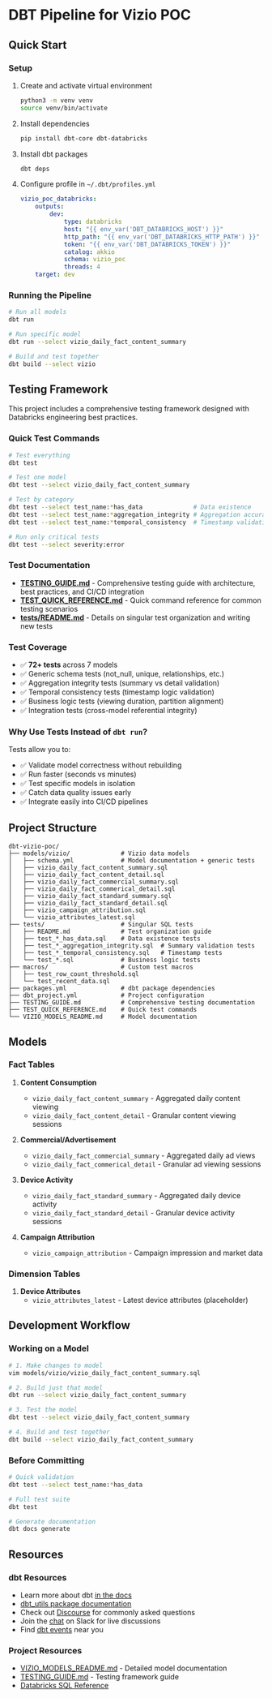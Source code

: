 # DBT Pipeline for Vizio POC

## Quick Start

### Setup

1. Create and activate virtual environment
    ```bash
    python3 -m venv venv
    source venv/bin/activate
    ```

2. Install dependencies
    ```bash
    pip install dbt-core dbt-databricks
    ```

3. Install dbt packages
    ```bash
    dbt deps
    ```

4. Configure profile in `~/.dbt/profiles.yml`
    ```yaml
    vizio_poc_databricks:
        outputs:
            dev:
                type: databricks
                host: "{{ env_var('DBT_DATABRICKS_HOST') }}"
                http_path: "{{ env_var('DBT_DATABRICKS_HTTP_PATH') }}"
                token: "{{ env_var('DBT_DATABRICKS_TOKEN') }}"
                catalog: akkio
                schema: vizio_poc
                threads: 4
        target: dev 
    ```

### Running the Pipeline

```bash
# Run all models
dbt run

# Run specific model
dbt run --select vizio_daily_fact_content_summary

# Build and test together
dbt build --select vizio
```

## Testing Framework

This project includes a comprehensive testing framework designed with Databricks engineering best practices.

### Quick Test Commands

```bash
# Test everything
dbt test

# Test one model
dbt test --select vizio_daily_fact_content_summary

# Test by category
dbt test --select test_name:*has_data              # Data existence
dbt test --select test_name:*aggregation_integrity # Aggregation accuracy
dbt test --select test_name:*temporal_consistency  # Timestamp validation

# Run only critical tests
dbt test --select severity:error
```

### Test Documentation

- **[TESTING_GUIDE.md](TESTING_GUIDE.md)** - Comprehensive testing guide with architecture, best practices, and CI/CD integration
- **[TEST_QUICK_REFERENCE.md](TEST_QUICK_REFERENCE.md)** - Quick command reference for common testing scenarios
- **[tests/README.md](tests/README.md)** - Details on singular test organization and writing new tests

### Test Coverage

- ✅ **72+ tests** across 7 models
- ✅ Generic schema tests (not_null, unique, relationships, etc.)
- ✅ Aggregation integrity tests (summary vs detail validation)
- ✅ Temporal consistency tests (timestamp logic validation)
- ✅ Business logic tests (viewing duration, partition alignment)
- ✅ Integration tests (cross-model referential integrity)

### Why Use Tests Instead of `dbt run`?

Tests allow you to:
- ✅ Validate model correctness without rebuilding
- ✅ Run faster (seconds vs minutes)
- ✅ Test specific models in isolation
- ✅ Catch data quality issues early
- ✅ Integrate easily into CI/CD pipelines

## Project Structure

```
dbt-vizio-poc/
├── models/vizio/              # Vizio data models
│   ├── schema.yml             # Model documentation + generic tests
│   ├── vizio_daily_fact_content_summary.sql
│   ├── vizio_daily_fact_content_detail.sql
│   ├── vizio_daily_fact_commercial_summary.sql
│   ├── vizio_daily_fact_commerical_detail.sql
│   ├── vizio_daily_fact_standard_summary.sql
│   ├── vizio_daily_fact_standard_detail.sql
│   ├── vizio_campaign_attribution.sql
│   └── vizio_attributes_latest.sql
├── tests/                     # Singular SQL tests
│   ├── README.md              # Test organization guide
│   ├── test_*_has_data.sql    # Data existence tests
│   ├── test_*_aggregation_integrity.sql  # Summary validation tests
│   ├── test_*_temporal_consistency.sql   # Timestamp tests
│   └── test_*.sql             # Business logic tests
├── macros/                    # Custom test macros
│   ├── test_row_count_threshold.sql
│   └── test_recent_data.sql
├── packages.yml               # dbt package dependencies
├── dbt_project.yml            # Project configuration
├── TESTING_GUIDE.md           # Comprehensive testing documentation
├── TEST_QUICK_REFERENCE.md    # Quick test commands
└── VIZIO_MODELS_README.md     # Model documentation

```

## Models

### Fact Tables

1. **Content Consumption**
   - `vizio_daily_fact_content_summary` - Aggregated daily content viewing
   - `vizio_daily_fact_content_detail` - Granular content viewing sessions

2. **Commercial/Advertisement**
   - `vizio_daily_fact_commercial_summary` - Aggregated daily ad views
   - `vizio_daily_fact_commerical_detail` - Granular ad viewing sessions

3. **Device Activity**
   - `vizio_daily_fact_standard_summary` - Aggregated daily device activity
   - `vizio_daily_fact_standard_detail` - Granular device activity sessions

4. **Campaign Attribution**
   - `vizio_campaign_attribution` - Campaign impression and market data

### Dimension Tables

1. **Device Attributes**
   - `vizio_attributes_latest` - Latest device attributes (placeholder)

## Development Workflow

### Working on a Model

```bash
# 1. Make changes to model
vim models/vizio/vizio_daily_fact_content_summary.sql

# 2. Build just that model
dbt run --select vizio_daily_fact_content_summary

# 3. Test the model
dbt test --select vizio_daily_fact_content_summary

# 4. Build and test together
dbt build --select vizio_daily_fact_content_summary
```

### Before Committing

```bash
# Quick validation
dbt test --select test_name:*has_data

# Full test suite
dbt test

# Generate documentation
dbt docs generate
```

## Resources

### dbt Resources
- Learn more about dbt [in the docs](https://docs.getdbt.com/docs/introduction)
- [dbt_utils package documentation](https://github.com/dbt-labs/dbt-utils)
- Check out [Discourse](https://discourse.getdbt.com/) for commonly asked questions
- Join the [chat](https://community.getdbt.com/) on Slack for live discussions
- Find [dbt events](https://events.getdbt.com) near you

### Project Resources
- [VIZIO_MODELS_README.md](VIZIO_MODELS_README.md) - Detailed model documentation
- [TESTING_GUIDE.md](TESTING_GUIDE.md) - Testing framework guide
- [Databricks SQL Reference](https://docs.databricks.com/sql/language-manual/index.html)